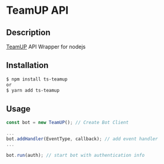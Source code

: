 # TeamUP API

## Description

[TeamUP](https://http://team-up.github.io/) API Wrapper for nodejs

## Installation

```bash
$ npm install ts-teamup
or
$ yarn add ts-teamup
```

## Usage

```typescript
const bot = new TeamUP(); // Create Bot Client

...
bot.addHandler(EventType, callback); // add event handler
...

bot.run(auth); // start bot with authentication info

```
